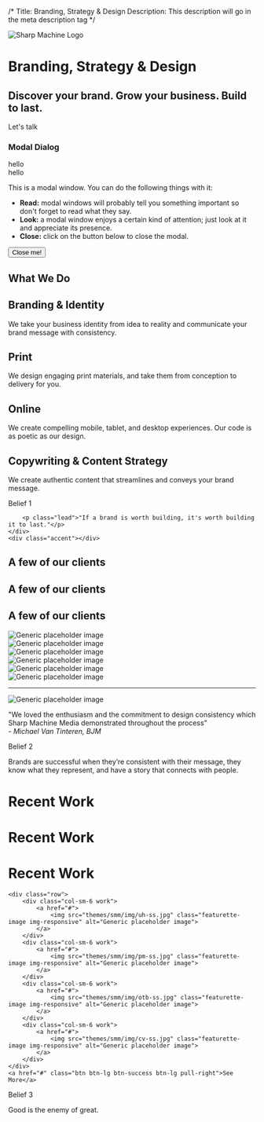 /*
Title: Branding, Strategy &amp; Design
Description: This description will go in the meta description tag
*/

<div class="jumbotron">
	<img src="themes/smm/img/full-logo-orange.png" alt="Sharp Machine Logo">
	<h1 class="text-center">Branding<span class="comma">,</span> Strategy <span class="ampersand">&amp;</span> Design</h1>
	<h2 class="text-center">Discover your brand.  Grow your business.  Build to last.</h2>
	<p class="text-center"><a class="btn btn-primary btn-lg" role="button">Let's talk</a></p>
</div>

<div class="md-modal md-effect-12" id="modal-1">
	<div class="md-content">
		<h3>Modal Dialog</h3>
		<div>
			<div class="row">
				<div class="col-md-6">
					hello
				</div>
				<div class="col-md-6">
					hello
				</div>
			</div>
			<p>This is a modal window. You can do the following things with it:</p>
			<ul>
				<li><strong>Read:</strong> modal windows will probably tell you something important so don't forget to read what they say.</li>
				<li><strong>Look:</strong> a modal window enjoys a certain kind of attention; just look at it and appreciate its presence.</li>
				<li><strong>Close:</strong> click on the button below to close the modal.</li>
			</ul>
			<button class="md-close">Close me!</button>
		</div>
	</div>
</div>  


<div class="container marketing">
	<h2 class="text-center">What We Do</h2>
	<div class="row">
		<div class="col-sm-6 service">
			<div class="service-inner md-trigger" data-modal="modal-1">
				<div class="service-content">
					<h2>Branding <span class="ampersand">&amp;</span> Identity</h2>
					<p>We take your business identity from idea to reality and communicate your brand message with consistency.</p>
				</div>
			</div>
		</div>
		<div class="col-sm-6 service">
			<div class="service-inner md-trigger" data-modal="modal-1">
				<div class="service-content">
					<h2>Print</h2>
					<p>We design engaging print materials, and take them from conception to delivery for you.</p>
				</div>
			</div>
		</div>
		<div class="col-sm-6 service">
			<div class="service-inner md-trigger" data-modal="modal-1">
				<div class="service-content">
					<h2>Online</h2>
					<p>We create compelling mobile, tablet, and desktop experiences. Our code is as poetic as our design.</p>
				</div>
			</div>
		</div>
		<div class="col-sm-6 service">
			<div class="service-inner md-trigger" data-modal="modal-1">
				<div class="service-content">
					<h2>Copywriting <span class="ampersand">&amp;</span> Content Strategy</h2>
					<p>We create authentic content that streamlines and conveys your brand message.</p>
				</div>
			</div>
		</div>
	</div>
</div>
<div class="well well-lg">
	<div class="diamond"><div class="borderrr"><p>Belief <span>1</span></p></div></div>
	<div class="container">

		<p class="lead">"If a brand is worth building, it's worth building it to last."</p>
	</div>
	<div class="accent"></div>
</div>

<section class="cream">
	<div class="container">
		<div class="heading">
			<h1 class="featurette-heading fhr">A few of our clients</h1>
			<h1 class="featurette-heading fhw">A few of our clients</h1>
			<h1 class="featurette-heading">A few of our clients</h1>
		</div>
		<div class="row">
			<div class="col-md-1 col-md-offset-1 col-sm-4 col-xs-6 client-logo">
				<img src="themes/smm/img/bia.png" class="featurette-image img-responsive" alt="Generic placeholder image">
			</div>
			<div class="col-md-1 col-md-offset-1 col-sm-4 col-xs-6 client-logo">
				<img src="themes/smm/img/fth.png" class="featurette-image img-responsive" alt="Generic placeholder image">
			</div>
			<div class="col-md-1 col-md-offset-1 col-sm-4 col-xs-6 client-logo">
				<img src="themes/smm/img/was.png" class="featurette-image img-responsive" alt="Generic placeholder image">
			</div>
			<div class="col-md-1 col-md-offset-1 col-sm-4 col-xs-6 client-logo">
				<img src="themes/smm/img/bjm.png" class="featurette-image img-responsive" alt="Generic placeholder image">
			</div>
			<div class="col-md-1 col-md-offset-1 col-sm-4 col-xs-6 client-logo">
				<img src="themes/smm/img/otb.png" class="featurette-image img-responsive" alt="Generic placeholder image">
			</div>
			<div class="col-md-1 col-md-offset-1 col-sm-4 col-xs-6 client-logo">
				<img src="themes/smm/img/dr.png" class="featurette-image img-responsive" alt="Generic placeholder image">
			</div>
		</div>
	</div>
	<hr>
	<div class="container">
		<div class="row client-testimonial">
			<div class="col-sm-2">
				<img src="themes/smm/img/jonathan.jpg" class="featurette-image img-thumbnail img-responsive img-circle" alt="Generic placeholder image">
			</div>
			<div class="col-sm-10">
				<p class="lead">"We loved the enthusiasm and the commitment to design consistency which Sharp Machine Media demonstrated throughout the process" <br> <cite>- Michael Van Tinteren, BJM</cite></p>
			</div>
		</div>
	</div>
</section>
<div class="well well-lg">
	<div class="diamond"><div class="borderrr"><p>Belief <span>2</span></p></div></div>
	<div class="container">
		<p class="lead">Brands are successful when they’re consistent with their message, they know what they represent, and have a story that connects with people.</p>
	</div>
	<div class="accent"></div>
</div>


<div class="container marketing">
	<div class="heading">
		<h1 class="featurette-heading fhr">Recent Work</h1>
		<h1 class="featurette-heading fhw">Recent Work</h1>
		<h1 class="featurette-heading">Recent Work</h1>
	</div>

	<div class="row">
		<div class="col-sm-6 work">
			<a href="#">
				<img src="themes/smm/img/uh-ss.jpg" class="featurette-image img-responsive" alt="Generic placeholder image">
			</a>
		</div>
		<div class="col-sm-6 work">
			<a href="#">
				<img src="themes/smm/img/pm-ss.jpg" class="featurette-image img-responsive" alt="Generic placeholder image">
			</a>
		</div>
		<div class="col-sm-6 work">
			<a href="#">
				<img src="themes/smm/img/otb-ss.jpg" class="featurette-image img-responsive" alt="Generic placeholder image">
			</a>
		</div>
		<div class="col-sm-6 work">
			<a href="#">
				<img src="themes/smm/img/cv-ss.jpg" class="featurette-image img-responsive" alt="Generic placeholder image">
			</a>
		</div>
	</div>
	<a href="#" class="btn btn-lg btn-success btn-lg pull-right">See More</a>
</div>

<div class="well well-lg">
	<div class="diamond"><div class="borderrr"><p>Belief <span>3</span></p></div></div>
	<div class="container">
		<p class="lead">Good is the enemy of great.</p>
	</div>
	<div class="accent"></div>
</div>
